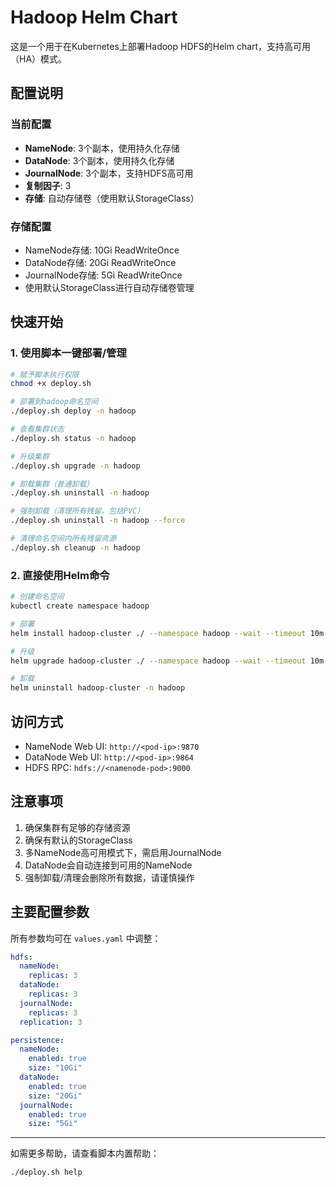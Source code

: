 # Hadoop Helm Chart

这是一个用于在Kubernetes上部署Hadoop HDFS的Helm chart，支持高可用（HA）模式。

## 配置说明

### 当前配置
- **NameNode**: 3个副本，使用持久化存储
- **DataNode**: 3个副本，使用持久化存储
- **JournalNode**: 3个副本，支持HDFS高可用
- **复制因子**: 3
- **存储**: 自动存储卷（使用默认StorageClass）

### 存储配置
- NameNode存储: 10Gi ReadWriteOnce
- DataNode存储: 20Gi ReadWriteOnce
- JournalNode存储: 5Gi ReadWriteOnce
- 使用默认StorageClass进行自动存储卷管理

## 快速开始

### 1. 使用脚本一键部署/管理

```bash
# 赋予脚本执行权限
chmod +x deploy.sh

# 部署到hadoop命名空间
./deploy.sh deploy -n hadoop

# 查看集群状态
./deploy.sh status -n hadoop

# 升级集群
./deploy.sh upgrade -n hadoop

# 卸载集群（普通卸载）
./deploy.sh uninstall -n hadoop

# 强制卸载（清理所有残留，包括PVC）
./deploy.sh uninstall -n hadoop --force

# 清理命名空间内所有残留资源
./deploy.sh cleanup -n hadoop
```

### 2. 直接使用Helm命令

```bash
# 创建命名空间
kubectl create namespace hadoop

# 部署
helm install hadoop-cluster ./ --namespace hadoop --wait --timeout 10m

# 升级
helm upgrade hadoop-cluster ./ --namespace hadoop --wait --timeout 10m

# 卸载
helm uninstall hadoop-cluster -n hadoop
```

## 访问方式
- NameNode Web UI: `http://<pod-ip>:9870`
- DataNode Web UI: `http://<pod-ip>:9864`
- HDFS RPC: `hdfs://<namenode-pod>:9000`

## 注意事项
1. 确保集群有足够的存储资源
2. 确保有默认的StorageClass
3. 多NameNode高可用模式下，需启用JournalNode
4. DataNode会自动连接到可用的NameNode
5. 强制卸载/清理会删除所有数据，请谨慎操作

## 主要配置参数

所有参数均可在 `values.yaml` 中调整：

```yaml
hdfs:
  nameNode:
    replicas: 3
  dataNode:
    replicas: 3
  journalNode:
    replicas: 3
  replication: 3

persistence:
  nameNode:
    enabled: true
    size: "10Gi"
  dataNode:
    enabled: true
    size: "20Gi"
  journalNode:
    enabled: true
    size: "5Gi"
```

---
如需更多帮助，请查看脚本内置帮助：

```bash
./deploy.sh help
```
